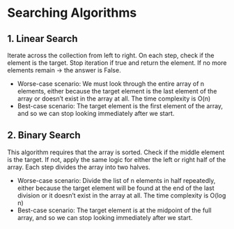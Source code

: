# Searching Algorithms

## 1. Linear Search
Iterate across the collection from left to right. On each step, check if the element is the target. Stop iteration if true and return the element. If no more elements remain  →  the answer is False.
- Worse-case scenario: We must look through the entire array of n elements, either because the target element is the last element of the array or doesn’t exist in the array at all.
The time complexity is O(n)
- Best-case scenario: The target element is the first element of the array, and so we can stop looking immediately after we start.

## 2. Binary Search
This algorithm requires that the array is sorted. Check if the middle element is the target. If not, apply the same logic for either the left or right half of the array. Each step divides the array into two halves.
- Worse-case scenario: Divide the list of n elements in half repeatedly, either because the target element will be found at the end of the last division or it doesn’t exist in the array at all.
The time complexity is O(log n)
- Best-case scenario: The target element is at the midpoint of the full array, and so we can stop looking immediately after we start.




